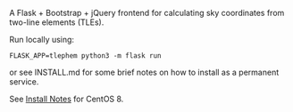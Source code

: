 A Flask + Bootstrap + jQuery frontend for calculating sky coordinates from two-line elements (TLEs).

Run locally using:
```
FLASK_APP=tlephem python3 -m flask run
```
or see INSTALL.md for some brief notes on how to install as a permanent service.

See [Install Notes](INSTALL.md) for CentOS 8.